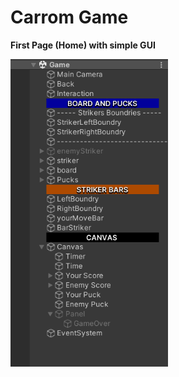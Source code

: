 # Carrom Game

**First Page (Home) with simple GUI**

<img src="./ReadMeAssets/Pic1.jpg"  width="50%" height="50%">
